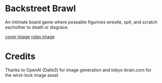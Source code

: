 # Backstreet Brawl
An intimate board game where poseable figurines wrestle, spit, and scratch eachother to death or disgrace.

[cover image](cover.jpg)
[rules image](all-rules.png)

# Credits
Thanks to OpenAI (Dalle3) for image generation
and tobys-brain.com for the wirst-lock image asset
